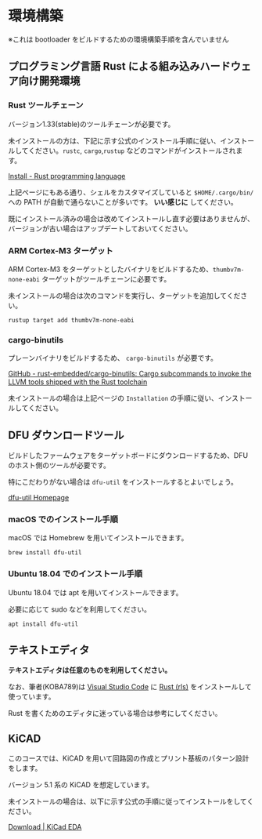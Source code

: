 # 環境構築

※これは bootloader をビルドするための環境構築手順を含んでいません

## プログラミング言語 Rust による組み込みハードウェア向け開発環境

### Rust ツールチェーン
バージョン1.33(stable)のツールチェーンが必要です。

未インストールの方は、下記に示す公式のインストール手順に従い、インストールしてください。`rustc`, `cargo`,`rustup` などのコマンドがインストールされます。

[Install - Rust programming language](https://www.rust-lang.org/tools/install)

上記ページにもある通り、シェルをカスタマイズしていると `$HOME/.cargo/bin/` への PATH が自動で通らないことが多いです。 **いい感じに** してください。

既にインストール済みの場合は改めてインストールし直す必要はありませんが、バージョンが古い場合はアップデートしておいてください。

### ARM Cortex-M3 ターゲット
ARM Cortex-M3 をターゲットとしたバイナリをビルドするため、`thumbv7m-none-eabi` ターゲットがツールチェーンに必要です。

未インストールの場合は次のコマンドを実行し、ターゲットを追加してください。

```
rustup target add thumbv7m-none-eabi
```

### cargo-binutils
プレーンバイナリをビルドするため、 `cargo-binutils` が必要です。

[GitHub - rust-embedded/cargo-binutils: Cargo subcommands to invoke the LLVM tools shipped with the Rust toolchain](https://github.com/rust-embedded/cargo-binutils)

未インストールの場合は上記ページの `Installation` の手順に従い、インストールしてください。

## DFU ダウンロードツール
ビルドしたファームウェアをターゲットボードにダウンロードするため、DFU のホスト側のツールが必要です。

特にこだわりがない場合は `dfu-util` をインストールするとよいでしょう。

[dfu-util Homepage](http://dfu-util.sourceforge.net/)

### macOS でのインストール手順

macOS では Homebrew を用いてインストールできます。

```
brew install dfu-util
```


### Ubuntu 18.04 でのインストール手順

Ubuntu 18.04 では apt を用いてインストールできます。

必要に応じて sudo などを利用してください。

```
apt install dfu-util
```

## テキストエディタ
**テキストエディタは任意のものを利用してください。**

なお、筆者(KOBA789)は [Visual Studio Code](https://code.visualstudio.com/) に [Rust (rls)](https://marketplace.visualstudio.com/items?itemName=rust-lang.rust) をインストールして使っています。

Rust を書くためのエディタに迷っている場合は参考にしてください。

## KiCAD

このコースでは、KiCAD を用いて回路図の作成とプリント基板のパターン設計をします。

バージョン 5.1 系の KiCAD を想定しています。

未インストールの場合は、以下に示す公式の手順に従ってインストールをしてください。

[Download | KiCad EDA](http://kicad-pcb.org/download/)

